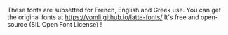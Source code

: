 These fonts are subsetted for French, English and Greek use. You can get the original fonts at https://yomli.github.io/latte-fonts/
It's free and open-source (SIL Open Font License) !